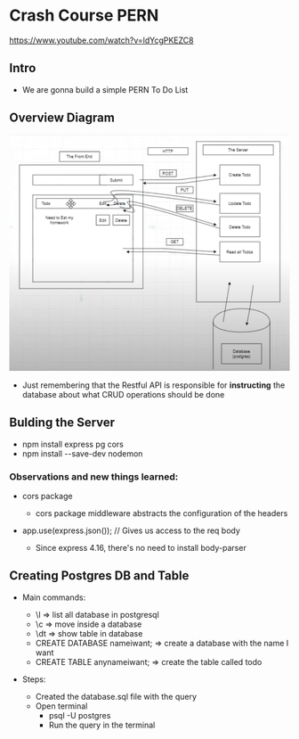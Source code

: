 # Crash Course PERN

https://www.youtube.com/watch?v=ldYcgPKEZC8

## Intro

- We are gonna build a simple PERN To Do List

## Overview Diagram

![Diagram](assets/image.png)

- Just remembering that the Restful API is responsible for **instructing** the database about what CRUD operations should be done

## Bulding the Server

- npm install express pg cors
- npm install --save-dev nodemon

### Observations and new things learned:

- cors package

  - cors package middleware abstracts the configuration of the headers

- app.use(express.json()); // Gives us access to the req body
  - Since express 4.16, there's no need to install body-parser

## Creating Postgres DB and Table

- Main commands:

  - \l => list all database in postgresql
  - \c => move inside a database
  - \dt => show table in database
  - CREATE DATABASE nameiwant; => create a database with the name I want
  - CREATE TABLE anynameiwant; => create the table called todo

- Steps:
  - Created the database.sql file with the query
  - Open terminal
    - psql -U postgres
    - Run the query in the terminal
